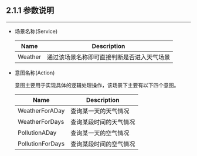 ## 2.1.1 参数说明

---

* 场景名称\(Service\)

  | Name | Description |
  | --- | --- |
  | Weather | 通过该场景名称即可直接判断是否进入天气场景 |

* 意图名称\(Action\)

  意图主要用于实现具体的逻辑处理操作，该场景下主要有以下四个意图。

  | Name | Description |
  | --- | --- |
  | WeatherForADay | 查询某一天的天气情况 |
  | WeatherForDays | 查询某段时间的天气情况 |
  | PollutionADay | 查询某一天的空气情况 |
  | PollutionForDays | 查询某段时间的空气情况 |



